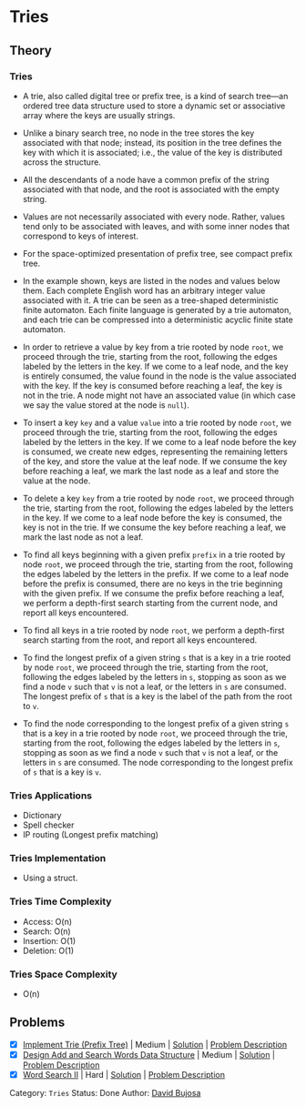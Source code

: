 # Tries

## Theory

### Tries

- A trie, also called digital tree or prefix tree, is a kind of search tree—an ordered tree data structure used to store a dynamic set or associative array where the keys are usually strings.

- Unlike a binary search tree, no node in the tree stores the key associated with that node; instead, its position in the tree defines the key with which it is associated; i.e., the value of the key is distributed across the structure.

- All the descendants of a node have a common prefix of the string associated with that node, and the root is associated with the empty string.

- Values are not necessarily associated with every node. Rather, values tend only to be associated with leaves, and with some inner nodes that correspond to keys of interest.

- For the space-optimized presentation of prefix tree, see compact prefix tree.

- In the example shown, keys are listed in the nodes and values below them. Each complete English word has an arbitrary integer value associated with it. A trie can be seen as a tree-shaped deterministic finite automaton. Each finite language is generated by a trie automaton, and each trie can be compressed into a deterministic acyclic finite state automaton.

- In order to retrieve a value by key from a trie rooted by node `root`, we proceed through the trie, starting from the root, following the edges labeled by the letters in the key. If we come to a leaf node, and the key is entirely consumed, the value found in the node is the value associated with the key. If the key is consumed before reaching a leaf, the key is not in the trie. A node might not have an associated value (in which case we say the value stored at the node is `null`).

- To insert a key `key` and a value `value` into a trie rooted by node `root`, we proceed through the trie, starting from the root, following the edges labeled by the letters in the key. If we come to a leaf node before the key is consumed, we create new edges, representing the remaining letters of the key, and store the value at the leaf node. If we consume the key before reaching a leaf, we mark the last node as a leaf and store the value at the node.

- To delete a key `key` from a trie rooted by node `root`, we proceed through the trie, starting from the root, following the edges labeled by the letters in the key. If we come to a leaf node before the key is consumed, the key is not in the trie. If we consume the key before reaching a leaf, we mark the last node as not a leaf.

- To find all keys beginning with a given prefix `prefix` in a trie rooted by node `root`, we proceed through the trie, starting from the root, following the edges labeled by the letters in the prefix. If we come to a leaf node before the prefix is consumed, there are no keys in the trie beginning with the given prefix. If we consume the prefix before reaching a leaf, we perform a depth-first search starting from the current node, and report all keys encountered.

- To find all keys in a trie rooted by node `root`, we perform a depth-first search starting from the root, and report all keys encountered.

- To find the longest prefix of a given string `s` that is a key in a trie rooted by node `root`, we proceed through the trie, starting from the root, following the edges labeled by the letters in `s`, stopping as soon as we find a node `v` such that `v` is not a leaf, or the letters in `s` are consumed. The longest prefix of `s` that is a key is the label of the path from the root to `v`.

- To find the node corresponding to the longest prefix of a given string `s` that is a key in a trie rooted by node `root`, we proceed through the trie, starting from the root, following the edges labeled by the letters in `s`, stopping as soon as we find a node `v` such that `v` is not a leaf, or the letters in `s` are consumed. The node corresponding to the longest prefix of `s` that is a key is `v`.

### Tries Applications

- Dictionary
- Spell checker
- IP routing (Longest prefix matching)

### Tries Implementation

- Using a struct.

### Tries Time Complexity

- Access: O(n)
- Search: O(n)
- Insertion: O(1)
- Deletion: O(1)

### Tries Space Complexity

- O(n)

## Problems

- [x] [Implement Trie (Prefix Tree)](https://leetcode.com/problems/implement-trie-prefix-tree/) | Medium | [Solution](../../../src/medium/implement_trie_prefix_tree.rs) | [Problem Description](../../../src/medium/readme.md#208-implement-trie-prefix-tree)
- [x] [Design Add and Search Words Data Structure](https://leetcode.com/problems/design-add-and-search-words-data-structure/) | Medium | [Solution](../../../src/medium/design_add_and_search_words_data_structure.rs) | [Problem Description](../../../src/medium/readme.md#211-design-add-and-search-words-data-structure)
- [x] [Word Search II](https://leetcode.com/problems/word-search-ii/) | Hard | [Solution](../../../src/hard/word_search_ii.rs) | [Problem Description](../../../src/hard/readme.md#212-word-search-ii)

Category: `Tries`
Status: Done
Author: [David Bujosa](https://github.com/bujosa)

